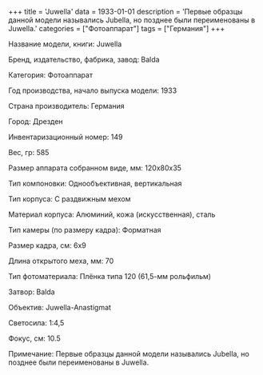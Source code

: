 +++
title = 'Juwella'
data = 1933-01-01
description = 'Первые образцы данной модели назывались Jubella, но позднее были переименованы в  Juwella.'
categories = ["Фотоаппарат"]
tags = ["Германия"]
+++

Название модели, книги: Juwella

Бренд, издательство, фабрика, завод: Balda

Категория: Фотоаппарат

Год производства, начало выпуска модели: 1933

Страна производитель: Германия

Город: Дрезден

Инвентаризационный номер: 149

Вес, гр: 585

Размер аппарата  собранном виде, мм: 120x80x35

Тип компоновки: Однообъективная, вертикальная

Тип корпуса: С раздвижным мехом

Материал корпуса: Алюминий, кожа (искусственная), сталь

Тип камеры (по размеру кадра): Форматная

Размер кадра, см: 6х9

Длина открытого меха, мм: 70

Тип фотоматериала: Плёнка типа 120 (61,5-мм рольфильм)

Затвор: Balda

Объектив: Juwella-Anastigmat

Светосила: 1:4,5

Фокус, см: 10.5

Примечание: Первые образцы данной модели назывались Jubella, но позднее были переименованы в  Juwella.

